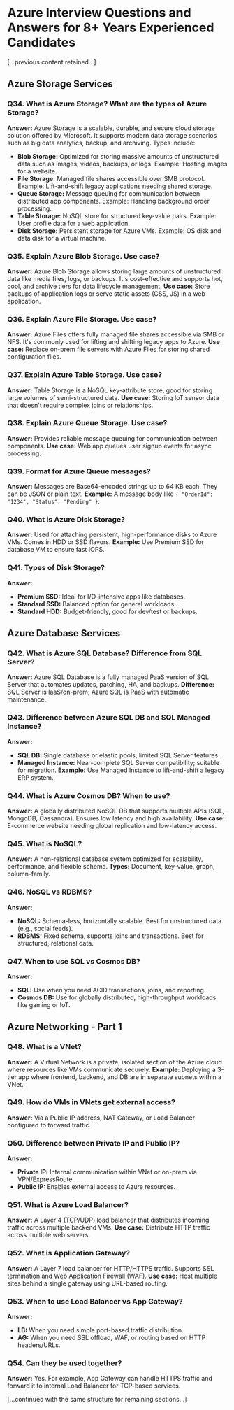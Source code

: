 # Azure Interview Questions and Answers for 8+ Years Experienced Candidates

[...previous content retained...]

## Azure Storage Services

### Q34. What is Azure Storage? What are the types of Azure Storage?
**Answer:** Azure Storage is a scalable, durable, and secure cloud storage solution offered by Microsoft. It supports modern data storage scenarios such as big data analytics, backup, and archiving. Types include:
- **Blob Storage:** Optimized for storing massive amounts of unstructured data such as images, videos, backups, or logs. Example: Hosting images for a website.
- **File Storage:** Managed file shares accessible over SMB protocol. Example: Lift-and-shift legacy applications needing shared storage.
- **Queue Storage:** Message queuing for communication between distributed app components. Example: Handling background order processing.
- **Table Storage:** NoSQL store for structured key-value pairs. Example: User profile data for a web application.
- **Disk Storage:** Persistent storage for Azure VMs. Example: OS disk and data disk for a virtual machine.

### Q35. Explain Azure Blob Storage. Use case?
**Answer:** Azure Blob Storage allows storing large amounts of unstructured data like media files, logs, or backups. It's cost-effective and supports hot, cool, and archive tiers for data lifecycle management. 
**Use case:** Store backups of application logs or serve static assets (CSS, JS) in a web application.

### Q36. Explain Azure File Storage. Use case?
**Answer:** Azure Files offers fully managed file shares accessible via SMB or NFS. It's commonly used for lifting and shifting legacy apps to Azure.
**Use case:** Replace on-prem file servers with Azure Files for storing shared configuration files.

### Q37. Explain Azure Table Storage. Use case?
**Answer:** Table Storage is a NoSQL key-attribute store, good for storing large volumes of semi-structured data.
**Use case:** Storing IoT sensor data that doesn't require complex joins or relationships.

### Q38. Explain Azure Queue Storage. Use case?
**Answer:** Provides reliable message queuing for communication between components.
**Use case:** Web app queues user signup events for async processing.

### Q39. Format for Azure Queue messages?
**Answer:** Messages are Base64-encoded strings up to 64 KB each. They can be JSON or plain text.
**Example:** A message body like `{ "OrderId": "1234", "Status": "Pending" }`.

### Q40. What is Azure Disk Storage?
**Answer:** Used for attaching persistent, high-performance disks to Azure VMs. Comes in HDD or SSD flavors.
**Example:** Use Premium SSD for database VM to ensure fast IOPS.

### Q41. Types of Disk Storage?
**Answer:**
- **Premium SSD:** Ideal for I/O-intensive apps like databases.
- **Standard SSD:** Balanced option for general workloads.
- **Standard HDD:** Budget-friendly, good for dev/test or backups.

## Azure Database Services

### Q42. What is Azure SQL Database? Difference from SQL Server?
**Answer:** Azure SQL Database is a fully managed PaaS version of SQL Server that automates updates, patching, HA, and backups.
**Difference:** SQL Server is IaaS/on-prem; Azure SQL is PaaS with automatic maintenance.

### Q43. Difference between Azure SQL DB and SQL Managed Instance?
**Answer:**
- **SQL DB:** Single database or elastic pools; limited SQL Server features.
- **Managed Instance:** Near-complete SQL Server compatibility; suitable for migration.
**Example:** Use Managed Instance to lift-and-shift a legacy ERP system.

### Q44. What is Azure Cosmos DB? When to use?
**Answer:** A globally distributed NoSQL DB that supports multiple APIs (SQL, MongoDB, Cassandra). Ensures low latency and high availability.
**Use case:** E-commerce website needing global replication and low-latency access.

### Q45. What is NoSQL?
**Answer:** A non-relational database system optimized for scalability, performance, and flexible schema.
**Types:** Document, key-value, graph, column-family.

### Q46. NoSQL vs RDBMS?
**Answer:**
- **NoSQL:** Schema-less, horizontally scalable. Best for unstructured data (e.g., social feeds).
- **RDBMS:** Fixed schema, supports joins and transactions. Best for structured, relational data.

### Q47. When to use SQL vs Cosmos DB?
**Answer:**
- **SQL:** Use when you need ACID transactions, joins, and reporting.
- **Cosmos DB:** Use for globally distributed, high-throughput workloads like gaming or IoT.

## Azure Networking - Part 1

### Q48. What is a VNet?
**Answer:** A Virtual Network is a private, isolated section of the Azure cloud where resources like VMs communicate securely.
**Example:** Deploying a 3-tier app where frontend, backend, and DB are in separate subnets within a VNet.

### Q49. How do VMs in VNets get external access?
**Answer:** Via a Public IP address, NAT Gateway, or Load Balancer configured to forward traffic.

### Q50. Difference between Private IP and Public IP?
**Answer:**
- **Private IP:** Internal communication within VNet or on-prem via VPN/ExpressRoute.
- **Public IP:** Enables external access to Azure resources.

### Q51. What is Azure Load Balancer?
**Answer:** A Layer 4 (TCP/UDP) load balancer that distributes incoming traffic across multiple backend VMs.
**Use case:** Distribute HTTP traffic across multiple web servers.

### Q52. What is Application Gateway?
**Answer:** A Layer 7 load balancer for HTTP/HTTPS traffic. Supports SSL termination and Web Application Firewall (WAF).
**Use case:** Host multiple sites behind a single gateway using URL-based routing.

### Q53. When to use Load Balancer vs App Gateway?
**Answer:**
- **LB:** When you need simple port-based traffic distribution.
- **AG:** When you need SSL offload, WAF, or routing based on HTTP headers/URLs.

### Q54. Can they be used together?
**Answer:** Yes. For example, App Gateway can handle HTTPS traffic and forward it to internal Load Balancer for TCP-based services.

[...continued with the same structure for remaining sections...]

